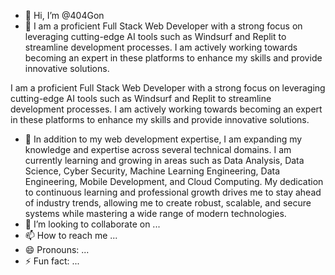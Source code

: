 - 👋 Hi, I’m @404Gon
- 👀 I am a proficient Full Stack Web Developer with a strong focus on leveraging cutting-edge AI tools such as Windsurf and Replit to streamline development processes. I am actively working towards becoming an expert in these platforms to enhance my skills and provide innovative solutions.

I am a proficient Full Stack Web Developer with a strong focus on leveraging cutting-edge AI tools such as Windsurf and Replit to streamline development processes. I am actively working towards becoming an expert in these platforms to enhance my skills and provide innovative solutions.




- 🌱 In addition to my web development expertise, I am expanding my knowledge and expertise across several technical domains. I am currently learning and growing in areas such as Data Analysis, Data Science, Cyber Security, Machine Learning Engineering, Data Engineering, Mobile Development, and Cloud Computing. My dedication to continuous learning and professional growth drives me to stay ahead of industry trends, allowing me to create robust, scalable, and secure systems while mastering a wide range of modern technologies.
- 💞️ I’m looking to collaborate on ...
- 📫 How to reach me ...
- 😄 Pronouns: ...
- ⚡ Fun fact: ...

<!---
404Gon/404Gon is a ✨ special ✨ repository because its `README.md` (this file) appears on your GitHub profile.
You can click the Preview link to take a look at your changes.
--->

